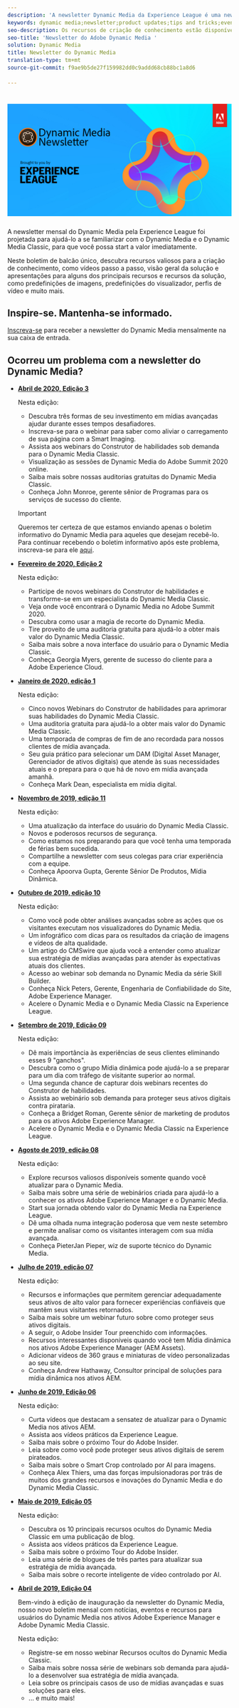```yaml
---
description: 'A newsletter Dynamic Media da Experience League é uma newsletter mensal. Ele foi projetado para ajudá-lo a se atualizar com o Dynamic Media e o Dynamic Media Classic, para que você possa start imediatamente para obter valor. Recursos valiosos para a criação de conhecimento estão disponíveis neste boletim de balcão único, incluindo vídeos, visões gerais de soluções e apresentações para alguns dos principais recursos e recursos, como predefinições de imagens, predefinições do visualizador, perfis de vídeo e muito mais. '
keywords: dynamic media;newsletter;product updates;tips and tricks;events;customer success;blog;blogs;images;videos;features;capabilities
seo-description: Os recursos de criação de conhecimento estão disponíveis neste boletim informativo de balcão único, incluindo vídeos, visões gerais de soluções e introduções para alguns dos principais recursos e capacidades, como predefinições de imagens, predefinições do visualizador, perfis de vídeo e muito mais.
seo-title: 'Newsletter do Adobe Dynamic Media '
solution: Dynamic Media
title: Newsletter do Dynamic Media
translation-type: tm+mt
source-git-commit: f9ae9b5de27f159982dd0c9addd68cb88bc1a8d6

---
```



# ![Logotipo da Newsletter do Dynamic Media](/help/assets/dynamic-media-newsletter-logo.png)

A newsletter mensal do Dynamic Media pela Experience League foi projetada para ajudá-lo a se familiarizar com o Dynamic Media e o Dynamic Media Classic, para que você possa start a valor imediatamente.

Neste boletim de balcão único, descubra recursos valiosos para a criação de conhecimento, como vídeos passo a passo, visão geral da solução e apresentações para alguns dos principais recursos e recursos da solução, como predefinições de imagens, predefinições do visualizador, perfis de vídeo e muito mais.

## Inspire-se. Mantenha-se informado.

[Inscreva-se](https://www.adobe.com/subscription/dynamic-media-newsletter.html) para receber a newsletter do Dynamic Media mensalmente na sua caixa de entrada.

## Ocorreu um problema com a newsletter do Dynamic Media?

* **[Abril de 2020, Edição 3](http://amc-mkt-prod1-t.adobe-campaign.com/rest/head/mirrorPage/@DRPFipWV_3bgH_oxl1monOhd4auNDxFVTBWB-uKB6lM_BixlVqja2E5Ml7DbtOy6pARL78LPxljqgxEEAr7RBsRp8WOyn-Zw6hQ8MNoFn9i9WMXm.html)**

   Nesta edição:

   * Descubra três formas de seu investimento em mídias avançadas ajudar durante esses tempos desafiadores.
   * Inscreva-se para o webinar para saber como aliviar o carregamento de sua página com a Smart Imaging.
   * Assista aos webinars do Construtor de habilidades sob demanda para o Dynamic Media Classic.
   * Visualização as sessões de Dynamic Media do Adobe Summit 2020 online.
   * Saiba mais sobre nossas auditorias gratuitas do Dynamic Media Classic.
   * Conheça John Monroe, gerente sênior de Programas para os serviços de sucesso do cliente.
   >[!IMPORTANT]
   >
   >Queremos ter certeza de que estamos enviando apenas o boletim informativo do Dynamic Media para aqueles que desejam recebê-lo. Para continuar recebendo o boletim informativo após este problema, inscreva-se para ele [aqui](https://nam04.safelinks.protection.outlook.com/?url=http%3A%2F%2Ft.messages.adobe.com%2Fr%2F%3Fid%3Dha6c66e%2C266d7ba%2C26edbee&amp;data=02%7C01%7Crbrough%40adobe.com%7Ce0ec0f8dde0f4eb03d9c08d7e2173fd3%7Cfa7b1b5a7b34438794aed2c178decee1%7C0%7C0%7C637226461801398160&amp;sdata=3c1oREsqy%2FeDPKC3dd4IO9dXomQ1XbokaBAYQl8obrk%3D&amp;reserved=0).

* **[Fevereiro de 2020, Edição 2](http://amc-mkt-prod1-t.adobe-campaign.com/rest/head/mirrorPage/@5lYjerUalNCDQd6ABlMufSyP3GqbFDn747uBiom3-3_efxsaEjuw8LNhJxrs89ft1vcsQzjvxTGMo55w-4k0YyBVGiL6m5AWSe9I7H7wIXKT0Efz.html)**

   Nesta edição:

   * Participe de novos webinars do Construtor de habilidades e transforme-se em um especialista do Dynamic Media Classic.
   * Veja onde você encontrará o Dynamic Media no Adobe Summit 2020.
   * Descubra como usar a magia de recorte do Dynamic Media.
   * Tire proveito de uma auditoria gratuita para ajudá-lo a obter mais valor do Dynamic Media Classic.
   * Saiba mais sobre a nova interface do usuário para o Dynamic Media Classic.
   * Conheça Georgia Myers, gerente de sucesso do cliente para a Adobe Experience Cloud.

* **[Janeiro de 2020, edição 1](http://amc-mkt-prod1-t.adobe-campaign.com/rest/head/mirrorPage/@NpvOA7LHuVbd-W1B5pENdSLNFZ4L4ZeEkA_bVd4reX31KUOs3uaPFEuEx2mWz-3oNkVBcY5fdimoW3RM-SzTt6QXI4l1Rd2mEwrYsWp7C1LnUMVp.html)**

   Nesta edição:

   * Cinco novos Webinars do Construtor de habilidades para aprimorar suas habilidades do Dynamic Media Classic.
   * Uma auditoria gratuita para ajudá-lo a obter mais valor do Dynamic Media Classic.
   * Uma temporada de compras de fim de ano recordada para nossos clientes de mídia avançada.
   * Seu guia prático para selecionar um DAM (Digital Asset Manager, Gerenciador de ativos digitais) que atende às suas necessidades atuais e o prepara para o que há de novo em mídia avançada amanhã.
   * Conheça Mark Dean, especialista em mídia digital.

* **[Novembro de 2019, edição 11](https://expleague.azureedge.net/assets/dynamic-media/Dynamic_Media_Newsletter_11_2019_Nov.html)**

   Nesta edição:

   * Uma atualização da interface do usuário do Dynamic Media Classic.
   * Novos e poderosos recursos de segurança.
   * Como estamos nos preparando para que você tenha uma temporada de férias bem sucedida.
   * Compartilhe a newsletter com seus colegas para criar experiência com a equipe.
   * Conheça Apoorva Gupta, Gerente Sênior De Produtos, Mídia Dinâmica.

* **[Outubro de 2019, edição 10](https://expleague.azureedge.net/assets/dynamic-media/Dynamic_Media_Newsletter_10_2019_Oct.html)**

   Nesta edição:

   * Como você pode obter análises avançadas sobre as ações que os visitantes executam nos visualizadores do Dynamic Media.
   * Um infográfico com dicas para os resultados da criação de imagens e vídeos de alta qualidade.
   * Um artigo do CMSwire que ajuda você a entender como atualizar sua estratégia de mídias avançadas para atender às expectativas atuais dos clientes.
   * Acesso ao webinar sob demanda no Dynamic Media da série Skill Builder.
   * Conheça Nick Peters, Gerente, Engenharia de Confiabilidade do Site, Adobe Experience Manager.
   * Acelere o Dynamic Media e o Dynamic Media Classic na Experience League.

* **[Setembro de 2019, Edição 09](https://expleague.azureedge.net/assets/dynamic-media/Dynamic_Media_Newsletter_09_2019_Sept.html)**

   Nesta edição:

   * Dê mais importância às experiências de seus clientes eliminando esses 9 &quot;ganchos&quot;.
   * Descubra como o grupo Mídia dinâmica pode ajudá-lo a se preparar para um dia com tráfego de visitante superior ao normal.
   * Uma segunda chance de capturar dois webinars recentes do Construtor de habilidades.
   * Assista ao webinário sob demanda para proteger seus ativos digitais contra pirataria.
   * Conheça a Bridget Roman, Gerente sênior de marketing de produtos para os ativos Adobe Experience Manager.
   * Acelere o Dynamic Media e o Dynamic Media Classic na Experience League.


* **[Agosto de 2019, edição 08](https://expleague.azureedge.net/assets/dynamic-media/Dynamic_Media_Newsletter_08_2019_Aug.html)**

   Nesta edição:

   * Explore recursos valiosos disponíveis somente quando você atualizar para o Dynamic Media.
   * Saiba mais sobre uma série de webinários criada para ajudá-lo a conhecer os ativos Adobe Experience Manager e o Dynamic Media.
   * Start sua jornada obtendo valor do Dynamic Media na Experience League.
   * Dê uma olhada numa integração poderosa que vem neste setembro e permite analisar como os visitantes interagem com sua mídia avançada.
   * Conheça PieterJan Pieper, wiz de suporte técnico do Dynamic Media.


* **[Julho de 2019, edição 07](https://expleague.azureedge.net/assets/dynamic-media/Dynamic_Media_Newsletter_07_2019_July.html)**

   Nesta edição:

   * Recursos e informações que permitem gerenciar adequadamente seus ativos de alto valor para fornecer experiências confiáveis que mantêm seus visitantes retornados.
   * Saiba mais sobre um webinar futuro sobre como proteger seus ativos digitais.
   * A seguir, o Adobe Insider Tour preenchido com informações.
   * Recursos interessantes disponíveis quando você tem Mídia dinâmica nos ativos Adobe Experience Manager (AEM Assets).
   * Adicionar vídeos de 360 graus e miniaturas de vídeo personalizadas ao seu site.
   * Conheça Andrew Hathaway, Consultor principal de soluções para mídia dinâmica nos ativos AEM.

* **[Junho de 2019, Edição 06](https://expleague.azureedge.net/assets/dynamic-media/Dynamic_Media_Newsletter_06_2019_June.html)**

   Nesta edição:

   * Curta vídeos que destacam a sensatez de atualizar para o Dynamic Media nos ativos AEM.
   * Assista aos vídeos práticos da Experience League.
   * Saiba mais sobre o próximo Tour do Adobe Insider.
   * Leia sobre como você pode proteger seus ativos digitais de serem pirateados.
   * Saiba mais sobre o Smart Crop controlado por AI para imagens.
   * Conheça Alex Thiers, uma das forças impulsionadoras por trás de muitos dos grandes recursos e inovações do Dynamic Media e do Dynamic Media Classic.

* **[Maio de 2019, Edição 05](https://expleague.azureedge.net/assets/dynamic-media/Dynamic_Media_Newsletter_05_2019_May.html)**

   Nesta edição:

   * Descubra os 10 principais recursos ocultos do Dynamic Media Classic em uma publicação de blog.
   * Assista aos vídeos práticos da Experience League.
   * Saiba mais sobre o próximo Tour do Adobe Insider.
   * Leia uma série de blogues de três partes para atualizar sua estratégia de mídia avançada.
   * Saiba mais sobre o recorte inteligente de vídeo controlado por AI.

* **[Abril de 2019, Edição 04](https://expleague.azureedge.net/assets/dynamic-media/Dynamic_Media_Newsletter_04_2019_April.html)**

   Bem-vindo à edição de inauguração da newsletter do Dynamic Media, nosso novo boletim mensal com notícias, eventos e recursos para usuários do Dynamic Media nos ativos Adobe Experience Manager e Adobe Dynamic Media Classic.

   Nesta edição:
   * Registre-se em nosso webinar Recursos ocultos do Dynamic Media Classic.
   * Saiba mais sobre nossa série de webinars sob demanda para ajudá-lo a desenvolver sua estratégia de mídia avançada.
   * Leia sobre os principais casos de uso de mídias avançadas e suas soluções para eles.
   * ... e muito mais!